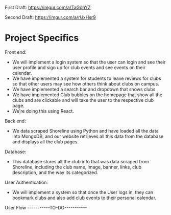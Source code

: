 
First Draft: https://imgur.com/a/TaGdhYZ <br />

Second Draft: https://imgur.com/a/rUxHsr9 <br />

# Project Specifics
Front end: <br />
- We will implement a login system so that the user can login and see their user profile and sign up for club events and see events on their calendar. 
- We have implemented a system for students to leave reviews for clubs so that other users may see how others think about clubs on campus.
- We have implemented a search bar and dropdown that shows clubs
- We have implemented Club bubbles on the homepage that show all the clubs and are clickable and will take the user to the respective club page.
- We're doing this using React. <br />

Back end: <br />
- We data scraped Shoreline using Python and have loaded all the data into MongoDB, and our website retrieves all this data from the database and displays all the club pages. <br />


Database: <br />
- This database stores all the club info that was data scraped from Shoreline, including the club name, image, banner, links, club description, and the way its categorized. <br />


User Authentication: <br />
- We will implement a system so that once the User logs in, they can bookmark clubs and also add club events to their personal calendar.


User Flow
-----------TO-DO-----------

